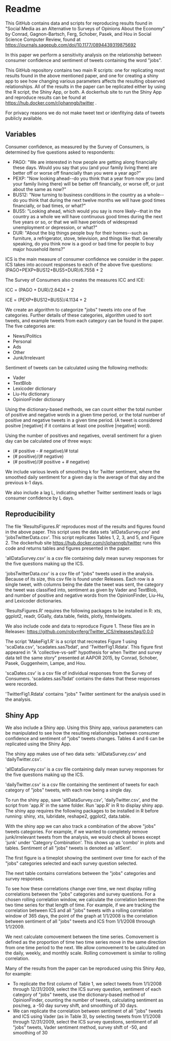 # Readme

This GitHub contains data and scripts for reproducing results found in "Social Media as an Alternative to Surveys of Opinions About the Economy" by Conrad, Gagnon-Bartsch, Ferg, Schober, Pasek, and Hou in Social Science Computer Review, found at https://journals.sagepub.com/doi/10.1177/0894439319875692

In this paper we perform a sensitivity analysis on the relationship between consumer confidence and sentiment of tweets containing the word "jobs".

This GitHub repository contains two main R scripts: one for replicating most results found in the above mentioned paper, and one for creating a shiny app to see how changing various parameters affects the resulting observed relationships. All of the results in the paper can be replicated either by using the R script, the Shiny App, or both. A dockerhub site to run the Shiny App and reproduce results can be found at https://hub.docker.com/r/johanngb/twitter .

For privacy reasons we do not make tweet text or idenfitying data of tweets publicly available.

## Variables

Consumer confidence, as measured by the Survey of Consumers, is determined by five questions asked to respondents:
- PAGO: "We are interested in how people are getting along financially these days. Would you say that you (and your family living there) are better off or worse off financially than you were a year ago?"
- PEXP: "Now looking ahead--do you think that a year from now you (and your family living there) will be better off financially, or worse off, or just about the same as now?"
- BUS12: "Now turning to business conditions in the country as a whole--do you think that during the next twelve months we will have good times financially, or bad times, or what?"
- BUS5: "Looking ahead, which would you say is more likely--that in the country as a whole we will have continuous good times during the next five years or so, or that we will have periods of widespread unemployment or depression, or what?"
- DUR: "About the big things people buy for their homes--such as furniture, a refrigerator, stove, television, and things like that. Generally speaking, do you think now is a good or bad time for people to buy major household items?"

ICS is the main measure of consumer confidence we consider in the paper. ICS takes into account responses to each of the above five questions: (PAGO+PEXP+BUS12+BUS5+DUR)/6.7558 + 2

The Survey of Consumers also creates the measures ICC and ICE:

ICC = (PAGO + DUR)/2.6424 + 2

ICE = (PEXP+BUS12+BUS5)/4.1134 + 2

We create an algorithm to categorize "jobs" tweets into one of five categories. Further details of these categories, algorithm used to sort tweets, and example tweets from each category can be found in the paper. The five categories are:
- News/Politics
- Personal
- Ads
- Other
- Junk/Irrelevant

Sentiment of tweets can be calculated using the following methods:
- Vader
- TextBlob
- Lexicoder dictionary
- Liu-Hu dictionary
- OpinionFinder dictionary

Using the dictionary-based methods, we can count either the total number of positive and negative words in a given time period, or the total number of positive and negative tweets in a given time period. (A tweet is considered positve [negative] if it contains at least one positive [negative] word).

Using the number of positives and negatives, overall sentiment for a given day can be calculated one of three ways:
- (# positive - # negative)/# total
- (# positive)/(# negative)
- (# positive)/(# positive + # negative)

We include various levels of smoothing k for Twitter sentiment, where the smoothed daily sentiment for a given day is the average of that day and the previous k-1 days.

We also include a lag L, indicating whether Twitter sentiment leads or lags consumer confidence by L days.

## Reproducibility

The file 'ResultsFigures.R' reproduces most of the results and figures found in the above paper. This script uses the data sets 'allDataSurvey.csv' and 'jobsTwitterData.csv'. This script replicates Tables 1, 2, 3, and 5, and Figure 2. The dockerhub site https://hub.docker.com/r/johanngb/twitter runs this code and returns tables and figures presented in the paper.

'allDataSurvey.csv' is a csv file containing daily mean survey responses for the five questions making up the ICS.

'jobsTwitterData.csv' is a csv file of "jobs" tweets used in the analysis. Because of its size, this csv file is found under Releases. Each row is a single tweet, with columns being the date the tweet was sent, the category the tweet was classified into, sentiment as given by Vader and TextBlob, and number of positive and negative words from the OpinionFinder, Liu-Hu, and Lexicoder dictionaries.

'ResultsFigures.R' requires the following packages to be installed in R: xts, ggplot2, readr, GGally, data.table, fields, plotly, htmlwidgets.

We also include code and data to reproduce Figure 1. These files are in Releases: https://github.com/robynferg/Twitter_ICS/releases/tag/0.0.0

The script 'MakeFig1.R' is a script that recreates Figure 1 using 'scaData.csv', 'scadates.sas7bdat', and 'TwitterFig1.Rdata'. This figure first appeared in "A 'collective-vs-self' hypothesis for when Twitter and survey data tell the same story" presented at AAPOR 2015, by Conrad, Schober, Pasek, Guggenheim, Lampe, and Hou.

'scaDates.csv' is a csv file of individual responses from the Survey of Consumers. 'scadates.sas7bdat' contains the dates that these responses were recorded. 

'TwitterFig1.Rdata' contains "jobs" Twitter sentiment for the analysis used in the analysis.

## Shiny App
We also include a Shiny app. Using this Shiny app, various parameters can be manipulated to see how the resulting relationships between consumer confidence and sentiment of "jobs" tweets changes. Tables 4 and 6 can be replicated using the Shiny App.

The shiny app makes use of two data sets: 'allDataSurvey.csv' and 'dailyTwitter.csv'.

'allDataSurvey.csv' is a csv file containing daily mean survey responses for the five questions making up the ICS.

'dailyTwitter.csv' is a csv file containing the sentiment of tweets for each category of "jobs" tweets, with each row being a single day.

To run the shiny app, save 'allDataSurvey.csv', 'dailyTwitter.csv', and the script from 'app.R' in the same folder. Run 'app.R' in R to display shiny app. The shiny app requires the following packages to be installed in R before running: shiny, xts, lubridate, reshape2, ggplot2, data.table.

With the shiny app we can also track a combination of the above "jobs" tweets categories. For example, if we wanted to completely remove junk/irrelevant tweets from the analysis, we would check all boxes except 'junk' under 'Category Combination'. This shows up as 'combo' in plots and tables. Sentiment of all "jobs" tweets is denoted as 'allSent'.

The first figure is a timeplot showing the sentiment over time for each of the "jobs" categories selected and each survey question selected.

The next table contains correlations between the "jobs" categories and survey responses.

To see how these correlations change over time, we next display rolling correlations between the "jobs" categories and survey questions. For a chosen rolling correlation window, we calculate the correlation between the two time series for that length of time. For example, if we are tracking the correlation between ICS and all "jobs" tweets with a rolling correlation window of 365 days, the point of the graph at 1/1/2008 is the correlation between sentiment of all "jobs" tweets and ICS from 1/1/2008 throough 1/1/2009.

We next calculate comovement between the time series. Comovement is defined as the proportion of time two time series move in the same direction from one time period to the next. We allow comovement to be calculated on the daily, weekly, and monthly scale. Rolling comovement is similar to rolling correlation.

Many of the results from the paper can be reproduced using this Shiny App, for example:
- To replicate the first column of Table 1, we select tweets from 1/1/2008 through 12/31/2009, select the ICS survey question, sentiment of each category of "jobs" tweets, use the dictionary-based method of OpinionFinder, counting the number of tweets, calculating sentiment as pos/neg, a -50 day survey shift, and smoothing of 30 days.
- We can replicate the correlation between sentiment of all "jobs" tweets and ICS using Vader (as in Table 3), by selecting tweets from 1/1/2008 through 12/31/2009, select the ICS survey questions, sentiment of all "jobs" tweets, Vader sentiment method, survey shift of -50, and smoothing of 30

